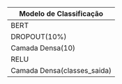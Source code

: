 | Modelo de Classificação |
|-------------|
| BERT           |
| DROPOUT(10%)   |
| Camada Densa(10)|
| RELU|
| Camada Densa(classes_saida)|
